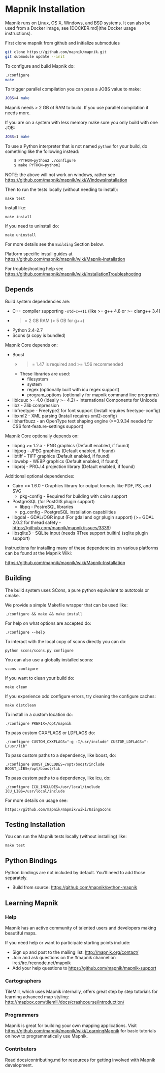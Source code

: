 # Mapnik Installation

Mapnik runs on Linux, OS X, Windows, and BSD systems. It can also be used from a Docker image, see [DOCKER.md](the Docker usage instructions).

First clone mapnik from github and initialize submodules

```bash
git clone https://github.com/mapnik/mapnik.git
git submodule update --init
```

To configure and build Mapnik do:

```bash
./configure
make
```

To trigger parallel compilation you can pass a JOBS value to make:

```bash
JOBS=4 make
```

Mapnik needs > 2 GB of RAM to build. If you use parallel compilation it needs more.

If you are on a system with less memory make sure you only build with one JOB:

```bash
JOBS=1 make
```

To use a Python interpreter that is not named `python` for your build, do
something like the following instead:

```bash
    $ PYTHON=python2 ./configure
    $ make PYTHON=python2
```

NOTE: the above will not work on windows, rather see https://github.com/mapnik/mapnik/wiki/WindowsInstallation

Then to run the tests locally (without needing to install):

    make test

Install like:

    make install

If you need to uninstall do:

    make uninstall

For more details see the `Building` Section below.

Platform specific install guides at https://github.com/mapnik/mapnik/wiki/Mapnik-Installation

For troubleshooting help see https://github.com/mapnik/mapnik/wiki/InstallationTroubleshooting


## Depends

Build system dependencies are:

 * C++ compiler supporting `-std=c++11` (like >= g++ 4.8 or >= clang++ 3.4)
 * >= 2 GB RAM (> 5 GB for g++)
 * Python 2.4-2.7 
 * Scons (a copy is bundled)

Mapnik Core depends on:

 * Boost
    - >= 1.47 is required and >= 1.56 recommended
    - These libraries are used:
      - filesystem
      - system
      - regex (optionally built with icu regex support)
      - program_options (optionally for mapnik command line programs)
 * libicuuc >= 4.0 (ideally >= 4.2) - International Components for Unicode
 * libz - Zlib compression
 * libfreetype - Freetype2 for font support (Install requires freetype-config)
 * libxml2 - XML parsing (Install requires xml2-config)
 * libharfbuzz - an OpenType text shaping engine (>=0.9.34 needed for CSS font-feature-settings support)

Mapnik Core optionally depends on:

 * libpng >= 1.2.x - PNG graphics (Default enabled, if found)
 * libjpeg - JPEG graphics (Default enabled, if found)
 * libtiff - TIFF graphics (Default enabled, if found)
 * libwebp - WEBP graphics  (Default enabled, if found)
 * libproj - PROJ.4 projection library (Default enabled, if found)

Additional optional dependencies:

 * Cairo >= 1.6.0 - Graphics library for output formats like PDF, PS, and SVG
    - pkg-config - Required for building with cairo support
 * PostgreSQL (for PostGIS plugin support)
    - libpq - PostreSQL libraries
    - pg_config - PostgreSQL installation capabilities
 * libgdal - GDAL/OGR input (For gdal and ogr plugin support) (>= GDAL 2.0.2 for thread safety - https://github.com/mapnik/mapnik/issues/3339)
 * libsqlite3 - SQLite input (needs RTree support builtin) (sqlite plugin support)

Instructions for installing many of these dependencies on
various platforms can be found at the Mapnik Wiki:

https://github.com/mapnik/mapnik/wiki/Mapnik-Installation


## Building

The build system uses SCons, a pure python equivalent to autotools or cmake.

We provide a simple Makefile wrapper that can be used like:

    ./configure && make && make install

For help on what options are accepted do:

    ./configure --help

To interact with the local copy of scons directly you can do:

    python scons/scons.py configure

You can also use a globally installed scons:

    scons configure

If you want to clean your build do:

    make clean

If you experience odd configure errors, try cleaning the configure caches:

    make distclean

To install in a custom location do:

    ./configure PREFIX=/opt/mapnik

To pass custom CXXFLAGS or LDFLAGS do:

    ./configure CUSTOM_CXXFLAGS="-g -I/usr/include" CUSTOM_LDFLAGS="-L/usr/lib"

To pass custom paths to a dependency, like boost, do:

    ./configure BOOST_INCLUDES=/opt/boost/include BOOST_LIBS=/opt/boost/lib

To pass custom paths to a dependency, like icu, do:

    ./configure ICU_INCLUDES=/usr/local/include ICU_LIBS=/usr/local/include

For more details on usage see:

    https://github.com/mapnik/mapnik/wiki/UsingScons


## Testing Installation

You can run the Mapnik tests locally (without installing) like:

    make test

## Python Bindings

Python bindings are not included by default. You'll need to add those separately. 

 * Build from source: https://github.com/mapnik/python-mapnik

## Learning Mapnik

### Help

Mapnik has an active community of talented users and developers making beautiful maps.

If you need help or want to participate starting points include:

- Sign up and post to the mailing list: http://mapnik.org/contact/
- Join and ask questions on the #mapnik channel on irc://irc.freenode.net/mapnik
- Add your help questions to https://github.com/mapnik/mapnik-support

### Cartographers

TileMill, which uses Mapnik internally, offers great step by step tutorials for
learning advanced map styling: http://mapbox.com/tilemill/docs/crashcourse/introduction/

### Programmers

Mapnik is great for building your own mapping applications. Visit
https://github.com/mapnik/mapnik/wiki/LearningMapnik for basic
tutorials on how to programmatically use Mapnik.

### Contributers

Read docs/contributing.md for resources for getting involved with Mapnik development.
